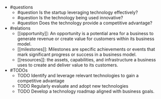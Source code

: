 - #questions
	- #question Is the startup leveraging technology effectively?
	- #question Is the technology being used innovative?
	- #question Does the technology provide a competitive advantage?
- #relations
	- [[opportunity]]: An opportunity is a potential area for a business to generate revenue or create value for customers within its business model.
	- [[milestones]]: Milestones are specific achievements or events that mark significant progress or success in a business model.
	- [[resources]]: the assets, capabilities, and infrastructure a business uses to create and deliver value to its customers.
- #TODOs
	- TODO Identify and leverage relevant technologies to gain a competitive advantage
	- TODO  Regularly evaluate and adopt new technologies
	- TODO  Develop a technology roadmap aligned with business goals.











